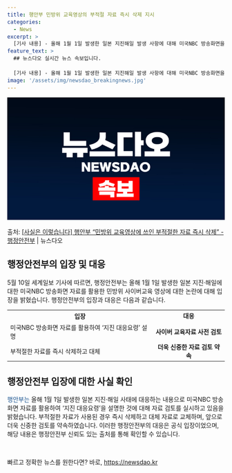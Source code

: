 ```yaml
---
title: 행안부 민방위 교육영상의 부적절 자료 즉시 삭제 지시
categories:
  - News
excerpt: >
  [기사 내용] - 올해 1월 1일 발생한 일본 지진해일 발생 사항에 대해 미국NBC 방송화면을 활용하여 지진…
feature_text: >
  ## 뉴스다오 실시간 뉴스 속보입니다.

  [기사 내용] - 올해 1월 1일 발생한 일본 지진해일 발생 사항에 대해 미국NBC 방송화면을 활용하여 지진…
image: '/assets/img/newsdao_breakingnews.jpg'
---
```


![뉴스다오 속보](/assets/img/newsdao_breakingnews.jpg)

<p>출처: <a href="https://newsdao.kr/3802" rel="dofollow">[사실은 이렇습니다] 행안부 “민방위 교육영상에 쓰인 부적절한 자료 즉시 삭제” - 행정안전부</a> | 뉴스다오</p>

<h2 data-ke-size="size26">행정안전부의 입장 및 대응</h2>
<p data-ke-size="size16">5월 10일 세계일보 기사에 따르면, 행정안전부는 올해 1월 1일 발생한 일본 지진·해일에 대한 미국NBC 방송화면 자료를 활용한 민방위 사이버교육 영상에 대한 논란에 대해 입장을 밝혔습니다. 행정안전부의 입장과 대응은 다음과 같습니다.</p>

<table>
  <tr>
    <th>입장</th>
    <td style="text-align: center; height: 17px;"><b>대응</b></td>
  </tr>
  <tr>
    <td>미국NBC 방송화면 자료를 활용하여 ‘지진 대응요령’ 설명</td>
    <td style="text-align: center; height: 17px;"><b>사이버 교육자료 사전 검토</b></td>
  </tr>
  <tr>
    <td>부적절한 자료를 즉시 삭제하고 대체</td>
    <td style="text-align: center; height: 17px;"><b>더욱 신중한 자료 검토 약속</b></td>
  </tr>
</table>

<h2 data-ke-size="size26">행정안전부 입장에 대한 사실 확인</h2>
<p><span style="color: #1a5490;">행안부는</span> 올해 1월 1일 발생한 일본 지진·해일 사태에 대응하는 내용으로 미국NBC 방송화면 자료를 활용하여 ‘지진 대응요령’을 설명한 것에 대해 자료 검토를 실시하고 있음을 밝혔습니다. 부적절한 자료가 사용된 경우 즉시 삭제하고 대체 자료로 교체하며, 앞으로 더욱 신중한 검토를 약속하였습니다. 이러한 행정안전부의 대응은 공식 입장이었으며, 해당 내용은 행정안전부 신뢰도 있는 출처를 통해 확인할 수 있습니다.</p>

<p data-ke-size="size16">&nbsp;</p> 

빠르고 정확한 뉴스를 원한다면? 바로, <a href="https://newsdao.kr" rel="dofollow">https://newsdao.kr</a>


